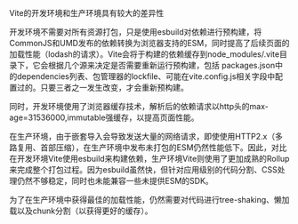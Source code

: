 
Vite的开发环境和生产环境具有较大的差异性

开发环境不需要对所有资源打包，只是使用esbuild对依赖进行预构建，将CommonJS和UMD发布的依赖转换为浏览器支持的ESM，同时提高了后续页面的加载性能（lodash的请求）。Vite会将于构建的依赖缓存到node_modules/.vite目录下，它会根据几个源来决定是否需要重新运行预构建，包括 packages.json中的dependencies列表、包管理器的lockfile、可能在vite.config.js相关字段中配置过的。只要三者之一发生改变，才会重新预构建。

同时，开发环境使用了浏览器缓存技术，解析后的依赖请求以http头的max-age=31536000,immutable强缓存，以提高页面性能。

在生产环境，由于嵌套导入会导致发送大量的网络请求，即使使用HTTP2.x（多路复用、首部压缩），在生产环境中发布未打包的ESM仍然性能低下。因此，对比在开发环境Vite使用esbuild来构建依赖，生产环境Vite则使用了更加成熟的Rollup来完成整个打包过程。因为esbuild虽然快，但针对应用级别的代码分割、CSS处理仍然不够稳定，同时也未能兼容一些未提供ESM的SDK。

为了在生产环境中获得最佳的加载性能，仍然需要对代码进行tree-shaking、懒加载以及chunk分割（以获得更好的缓存）。